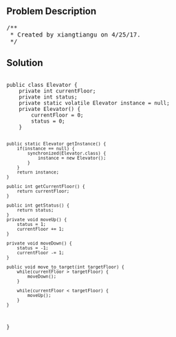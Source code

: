 <!--
<style>
  body { font-family: Arial, sans-serif; }
  .container { max-width: 744px; margin: 0 auto; padding: 10px; }
  .comment-block { background-color: #f9f9f9; padding: 10px; border-left: 5px solid #ccc; max-width: 100%; margin: 20px auto; overflow-wrap: break-word; white-space: pre-wrap; }
  .code-block { background-color: #f4f4f4; padding: 10px; border: 1px solid #ddd; max-width: 100%; margin: 20px auto; overflow-wrap: break-word; white-space: pre-wrap; }
</style>
-->

<div class='container'>
<h2>Problem Description</h2>
<div class='comment-block'>
<pre>
/**
 * Created by xiangtiangu on 4/25/17.
 */
</pre>
</div>

<h2>Solution</h2>
<div class='code-block'>
<pre><code class='language-java'>
public class Elevator {
    private int currentFloor;
    private int status;
    private static volatile Elevator instance = null;
    private Elevator() {
        currentFloor = 0;
        status = 0;
    }

    public static Elevator getInstance() {
        if(instance == null) {
            synchronized(Elevator.class) {
                instance = new Elevator();
            }
        }
        return instance;
    }

    public int getCurrentFloor() {
        return currentFloor;
    }

    public int getStatus() {
        return status;
    }
    private void moveUp() {
        status = 1;
        currentFloor += 1;
    }

    private void moveDown() {
        status = -1;
        currentFloor -= 1;
    }

    public void move_to_target(int targetFloor) {
        while(currentFloor > targetFloor) {
            moveDown();
        }

        while(currentFloor < targetFloor) {
            moveUp();
        }
    }
}</code></pre>
</div>
</div>
